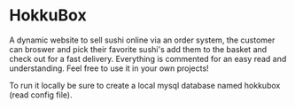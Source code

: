 # HokkuBox
A dynamic website to sell sushi online via an order system, the customer can broswer and pick their favorite sushi's add them to the basket and check out for a fast delivery.
Everything is commented for an easy read and understanding.
Feel free to use it in your own projects!

To run it locally be sure to create a local mysql database named hokkubox (read config file).
